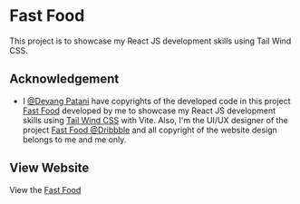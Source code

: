 # Fast Food

This project is to showcase my React JS development skills using Tail Wind CSS.

## Acknowledgement 
- I [@Devang Patani](https://www.behance.net/devangmrugeshpatani) have copyrights of the developed code in this project [Fast Food]() developed by me to showcase my React JS development skills using [Tail Wind CSS](https://tailwindcss.com/docs/installation/using-vite) with Vite. Also, I'm the UI/UX designer of the project [Fast Food @Dribbble]() and all copyright of the website design belongs to me and me only.

## View Website
View the [Fast Food]()